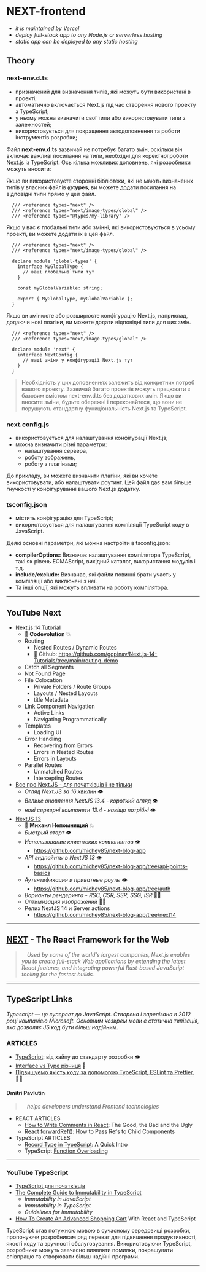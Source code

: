 # NEXT-frontend

- _it is maintained by Vercel_
- _deploy full-stack app to any Node.js or serverless hosting_
- _static app can be deployed to any static hosting_

## Theory

### next-env.d.ts
  - призначений для визначення типів, які можуть бути використані в проекті;
  - автоматично включається Next.js під час створення нового проекту з TypeScript;
  - у ньому можна визначити свої типи або використовувати типи з залежностей;
  - використовується для покращення автодоповнення та роботи інструментів розробки;

Файл **next-env.d.ts** зазвичай не потребує багато змін, оскільки він включає важливі посилання на типи, необхідні для коректної роботи Next.js із TypeScript. Ось кілька можливих доповнень, які розробники можуть вносити:

Якщо ви використовуєте сторонні бібліотеки, які не мають визначених типів у власних файлів **@types**, ви можете додати посилання на відповідні типи прямо у цей файл.

```tsx
  /// <reference types="next" />
  /// <reference types="next/image-types/global" />
  /// <reference types="@types/my-library" />
```

Якщо у вас є глобальні типи або змінні, які використовуються в усьому проекті, ви можете додати їх в цей файл.

```tsx
  /// <reference types="next" />
  /// <reference types="next/image-types/global" />

  declare module 'global-types' {
    interface MyGlobalType {
      // ваші глобальні типи тут
    }

    const myGlobalVariable: string;

    export { MyGlobalType, myGlobalVariable };
  }
```

Якщо ви змінюєте або розширюєте конфігурацію Next.js, наприклад, додаючи нові плагіни, ви можете додати відповідні типи для цих змін.

```tsx
  /// <reference types="next" />
  /// <reference types="next/image-types/global" />

  declare module 'next' {
    interface NextConfig {
      // ваші зміни у конфігурації Next.js тут
    }
  }
```

> Необхідність у цих доповненнях залежить від конкретних потреб вашого проекту. Зазвичай багато проектів можуть працювати з базовим вмістом next-env.d.ts без додаткових змін. Якщо ви вносите зміни, будьте обережні і переконайтеся, що вони не порушують стандартну функціональність Next.js та TypeScript.

### next.config.js
  - використовується для налаштування конфігурації Next.js;
  - можна визначити різні параметри:
    * налаштування сервера,
    * роботу зображень,
    * роботу з плагінами;
  
  До прикладу, ви можете визначити плагіни, які ви хочете використовувати, або налаштувати роутинг. Цей файл дає вам більше гнучкості у конфігуруванні вашого Next.js додатку.

### tsconfig.json
  - містить конфігурацію для TypeScript;
  - використовується для налаштування компіляції TypeScript коду в JavaScript.

Деякі основні параметри, які можна настроїти в tsconfig.json:
+ **compilerOptions:** Визначає налаштування компілятора TypeScript, такі як рівень ECMAScript, вихідний каталог, використання модулів і т.д.
+ **include/exclude:** Визначає, які файли повинні брати участь у компіляції або виключені з неї.
+ Та інші опції, які можуть впливати на роботу компілятора.

- - -

## YouTube Next

* [Next.js 14 Tutorial](https://www.youtube.com/playlist?list=PLC3y8-rFHvwjOKd6gdf4QtV1uYNiQnruI)
  - 🤖 **Codevolution** 💥
  - Routing
    + Nested Routes / Dynamic Routes
    + 💾 Github: https://github.com/gopinav/Next.js-14-Tutorials/tree/main/routing-demo
  - Catch all Segments
  - Not Found Page
  - File Colocation
    + Private Folders / Route Groups
    + Layouts / Nested Layouts
    + title Metadata
  - Link Component Navigation
    + Active Links
    + Navigating Programmatically
  - Templates
    + Loading UI
  - Error Handling
    + Recovering from Errors
    + Errors in Nested Routes
    + Errors in Layouts
  - Parallel Routes
    + Unmatched Routes
    + Intercepting Routes
* [Все про Next.JS - для початківців і не тільки](https://www.youtube.com/playlist?list=PLx9b8ngesbGEtYSFwh61bq1h7B4rmVqWT)
  - _Огляд Next.JS за 16 хвилин_ 👁
  - _Велике оновлення NextJS 13.4 - короткий огляд_ 👁
  - _нові серверні компонети 13.4 - навіщо потрібні_ 👁
* [NextJS 13](https://www.youtube.com/playlist?list=PLiZoB8JBsdzlgeYHZDJ_orG0vy8JiEhKr)
  - 🤖 **Михаил Непомнящий** 💥
  - _Быстрый старт_ 👁
  - _Использование клиентских компонентов_ 👁
    + https://github.com/michey85/next-blog-app
  - _API эндпойнты в NextJS 13_ 👁
    + https://github.com/michey85/next-blog-app/tree/api-points-basics
  - _Аутентификация и приватные роуты_ 👁
    + https://github.com/michey85/next-blog-app/tree/auth
  - _Варианты рендеринга - RSC, CSR, SSR, SSG, ISR_ 🧑‍💻
  - _Оптимизация изображений_ 🧑‍🎨
  - Релиз NextJS 14 и Server actions
    + https://github.com/michey85/next-blog-app/tree/next14

- - -

## [NEXT](https://nextjs.org/) - The React Framework for the Web
> &emsp;_Used by some of the world's largest companies, Next.js enables you to create full-stack Web applications by extending the latest React features, and integrating powerful Rust-based JavaScript tooling for the fastest builds._





- - -

## TypeScript Links

_Typescript — це суперсет до JavaScript. Створена і зарелізана в 2012 році компанією Microsoft. Основним козирем мови є статична типізація, яка дозволяє JS код бути більш надійним._


### ARTICLES

* [TypeScript](https://www.gen.tech/post/typescript-vid-hajpu-do-standartu-rozrobki): від хайпу до стандарту розробки 👁
* [Interface vs Type різниця](https://medium.com/@jstify.community/interface-vs-type-b49b8403bb9c) 🤦
* [Підвищуємо якість коду за допомогою TypeScript, ESLint та Prettier.](https://medium.com/@jstify.community/%D0%BF%D1%96%D0%B4%D0%B2%D0%B8%D1%89%D1%83%D1%94%D0%BC%D0%BE-%D1%8F%D0%BA%D1%96%D1%81%D1%82%D1%8C-%D0%BA%D0%BE%D0%B4%D1%83-%D0%B7%D0%B0-%D0%B4%D0%BE%D0%BF%D0%BE%D0%BC%D0%BE%D0%B3%D0%BE%D1%8E-typescript-eslint-%D1%82%D0%B0-prettier-f50493eba0bd) 🧑‍🌾

#### Dmitri Pavlutin
> &emsp;_helps developers understand Frontend technologies_

* REACT ARTICLES
  + [How to Write Comments in React](https://dmitripavlutin.com/react-comments/): The Good, the Bad and the Ugly
  + [React forwardRef()](https://dmitripavlutin.com/react-forwardref/): How to Pass Refs to Child Components
* TypeScript ARTICLES
  + [Record Type in TypeScript](https://dmitripavlutin.com/typescript-record/): A Quick Intro
  + TypeScript [Function Overloading](https://dmitripavlutin.com/typescript-function-overloading/)

- - -

### YouTube TypeScript

* [TypeScript для початківців](https://www.youtube.com/watch?v=ND-XaEQ4VSk)
* [The Complete Guide to Immutability in TypeScript](https://levelup.gitconnected.com/the-complete-guide-to-immutability-in-typescript-99154f859fdb)
  - _Immutability in JavaScript_
  - _Immutability in TypeScript_
  - _Guidelines for Immutability_
* [How To Create An Advanced Shopping Cart](https://www.youtube.com/watch?v=lATafp15HWA&t=4s) With React and TypeScript


TypeScript став потужною мовою в сучасному середовищі розробки, пропонуючи розробникам ряд переваг для підвищення продуктивності, якості коду та зручності обслуговування. Використовуючи TypeScript, розробники можуть завчасно виявляти помилки, покращувати співпрацю та створювати більш надійні програми. 

- - -
